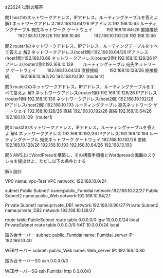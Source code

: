 s23024 試験の解答

問1 host1のネットワークアドレス，IPアドレス，ルーティングテーブルを答えよ
解1 ネットワークアドレス:192.168.10.64/26
     IPアドレス:192.168.10.65
     ルーティングテーブル
      宛先ネットワーク      ゲートウェイ
　　　192.168.10.64/26       直接接続
　　　192.168.10.128/26      192.168.10.66
　　　192.168.10.192/26      192.168.10.66

問2 router1のネットワークアドレス，IPアドレス，ルーティングテーブルをすべて答えよ
解2 ネットワークアドレス(host1側):192.168.10.64/26
    IPアドレス(host1側):192.168.10.66
    ネットワークアドレス(router2側):192.168.10.128/26
    IPアドレス(router2側):192.168.10.129
　　ルーティングテーブル
     宛先ネットワーク      ゲートウェイ
　　 192.168.10.64/26       直接接続
　　 192.168.10.128/26      直接接続
　　 192.168.10.192/26      192.168.10.130（router2）

問3 router2のネットワークアドレス，IPアドレス，ルーティングテーブルをすべて答えよ
解3 ネットワークアドレス(router1側):192.168.10.128/26
    IPアドレス(router1側):192.168.10.130
    ネットワークアドレス(host2側):192.168.10.192/26
    IPアドレス(host2側):192.168.10.193
    ルーティングテーブル
     宛先ネットワーク      ゲートウェイ
     192.168.10.128/26      直結
     192.168.10.192/26      直結
     192.168.10.64/26       192.168.10.129（router1)

問4 host2のネットワークアドレス，IPアドレス，ルーティングテーブルを答えよ
解4 ネットワークアドレス:192.168.10.192/26
    IPアドレス:192.168.10.194
    ルーティングテーブル
     宛先ネットワーク      ゲートウェイ
     192.168.10.192/26      直結
     192.168.10.128/26      192.168.10.193
     192.168.10.64/26       192.168.10.193

問5 AWS上にWordPressを構築し，その構築手順書とWordpressの画面のスクショを提出せよ，ただし以下の条件とする

解5 設計

VPC name: vpc-Test
VPC network: 192.168.10.0/24

subnet
Public Subnet1
 name:public_Fumidai
 network:192.168.10.32/27
Public Subnet2
 name:public_Web
 network:192.168.10.64/27

Private Subnet1
 name:private_DB1
 network:192.168.10.96/27
Private Subnet2
 name:private_DB2
 network:192.168.10.128/27

route table
PublicSubnet route table
 0.0.0.0/0 igw
 10.0.0.0/24 local
PrivateSubnet route table
 0.0.0.0/0 NAT
 10.0.0.0/24 local

踏み台サーバー
subnet: public_Fumidai
name: Fumidai_server
IP: 192.168.10.40

WEBサーバー
subnet: public_Web
name: Web_server
IP: 192.168.10.80


踏み台サーバーSG
 ssh 0.0.0.0/0

WEBサーバーSG
 ssh Fumidai
 http 0.0.0.0/0


